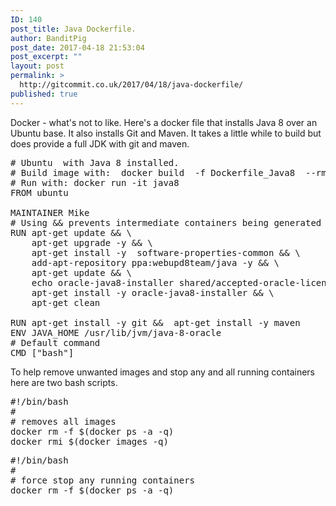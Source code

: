 ```yaml
---
ID: 140
post_title: Java Dockerfile.
author: BanditPig
post_date: 2017-04-18 21:53:04
post_excerpt: ""
layout: post
permalink: >
  http://gitcommit.co.uk/2017/04/18/java-dockerfile/
published: true
---
```

Docker - what's not to like.
Here's a docker file that installs Java 8 over an Ubuntu base.
It also installs Git and Maven. It takes a little while to build but does provide a full JDK with git and maven. 
<pre class="lang:sh decode:true "># Ubuntu  with Java 8 installed.
# Build image with:  docker build  -f Dockerfile_Java8  --rm=true -t=java8
# Run with: docker run -it java8
FROM ubuntu

MAINTAINER Mike
# Using &amp;&amp; prevents intermediate containers being generated
RUN apt-get update &amp;&amp; \
    apt-get upgrade -y &amp;&amp; \
    apt-get install -y  software-properties-common &amp;&amp; \
    add-apt-repository ppa:webupd8team/java -y &amp;&amp; \
    apt-get update &amp;&amp; \
    echo oracle-java8-installer shared/accepted-oracle-license-v1-1 select true | /usr/bin/debconf-set-selections &amp;&amp; \
    apt-get install -y oracle-java8-installer &amp;&amp; \
    apt-get clean
  
RUN apt-get install -y git &amp;&amp;  apt-get install -y maven
ENV JAVA_HOME /usr/lib/jvm/java-8-oracle
# Default command
CMD ["bash"]</pre>

To help remove unwanted images and stop any and all running containers here are two bash scripts.
 
<pre class="lang:haskell decode:true " title="dockerPurge.sh" >#!/bin/bash
#
# removes all images
docker rm -f $(docker ps -a -q)
docker rmi $(docker images -q)
</pre> 

 
<pre class="lang:sh decode:true " title="dockerStop.sh" >#!/bin/bash
#
# force stop any running containers
docker rm -f $(docker ps -a -q)
</pre>